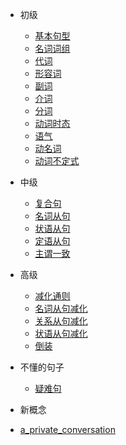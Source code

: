 * 初级

  * [基本句型](basic/base.md)  
  * [名词词组](basic/noun.md)  
  * [代词](basic/pronoun.md)  
  * [形容词](basic/adjective.md)  
  * [副词](basic/adverb.md)  
  * [介词](basic/preposition.md)  
  * [分词](basic/participle.md)  
  * [动词时态](basic/verb-tense.md)  
  * [语气](basic/moods.md)  
  * [动名词](basic/gerund.md)  
  * [动词不定式](basic/verb-infinitive.md)  

* 中级
  
  * [复合句](intermediate/complex-sentence.md)  
  * [名词从句](intermediate/noun-clause.md)  
  * [状语从句](intermediate/adverbial-clause.md)  
  * [定语从句](intermediate/attributive-clause.md)  
  * [主谓一致](intermediate/subject-verb-concord.md)  

* 高级

  * [减化通则](advanced/general.md)  
  * [名词从句减化](advanced/noun.md)  
  * [关系从句减化](advanced/relative.md)  
  * [状语从句减化](advanced/adverbial.md)  
  * [倒装](advanced/inversion.md)  
  
* 不懂的句子

  * [疑难句](example/example.md)


* 新概念
 * [a_private_conversation](newconcept/a_private_conversation.md)
  
